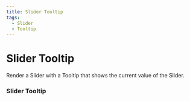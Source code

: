 ```yaml
---
title: Slider Tooltip
tags:
  - Slider
  - Tooltip
---
```


# Slider Tooltip

<Description>

Render a Slider with a Tooltip that shows the current value of the Slider.

</Description>

<Tags />

<ComponentPreview type="example"  name="SliderTooltip" />

<ExampleSection>

### Slider Tooltip

</ExampleSection>
